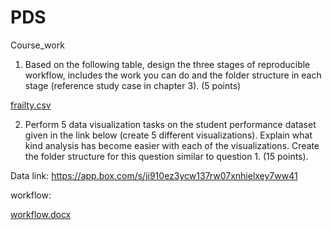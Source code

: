 # PDS
Course_work

1) Based on the following table, design the three stages of reproducible workflow, includes the work you
can do and the folder structure in each stage (reference study case in chapter 3). (5 points)

[frailty.csv](https://github.com/venkat9940/pds-assignment/blob/2605e6674c57c84c7fabe3112e5fe222280165f6/Q1/data_raw/frailty.csv)


2) Perform 5 data visualization tasks on the student performance dataset given in the link below (create
5 different visualizations). Explain what kind analysis has become easier with each of the visualizations.
Create the folder structure for this question similar to question 1. (15 points).


Data link: https://app.box.com/s/ji910ez3ycw137rw07xnhielxey7ww41



workflow:

[workflow.docx](https://github.com/venkat9940/pds-assignment/blob/26a300f90b53ac5e535cc269390153c753c2d7bd/Q1/workflow.docx)
